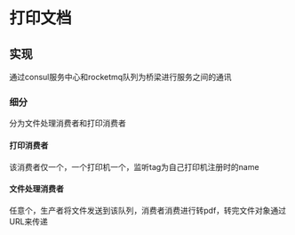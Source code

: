 # 打印文档

## 实现

通过consul服务中心和rocketmq队列为桥梁进行服务之间的通讯

### 细分

分为文件处理消费者和打印消费者

#### 打印消费者

该消费者仅一个，一个打印机一个，监听tag为自己打印机注册时的name

#### 文件处理消费者

任意个，生产者将文件发送到该队列，消费者消费进行转pdf，转完文件对象通过URL来传递